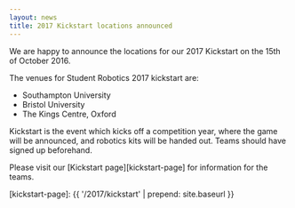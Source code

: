 ```yaml
---
layout: news
title: 2017 Kickstart locations announced
---
```


We are happy to announce the locations for our 2017 Kickstart on the 15th of
 October 2016.

The venues for Student Robotics 2017 kickstart are:

- Southampton University
- Bristol University
- The Kings Centre, Oxford

Kickstart is the event which kicks off a competition year, where the game will be announced, and robotics kits will be handed out. Teams should have signed up beforehand.

Please visit our [Kickstart page][kickstart-page] for information for the teams.

[kickstart-page]: {{ '/2017/kickstart' | prepend: site.baseurl }}
